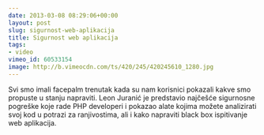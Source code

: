 ```yaml
---
date: 2013-03-08 08:29:06+00:00
layout: post
slug: sigurnost-web-aplikacija
title: Sigurnost web aplikacija
tags:
- video
vimeo_id: 60533154
image: http://b.vimeocdn.com/ts/420/245/420245610_1280.jpg
---
```


Svi smo imali facepalm trenutak kada su nam korisnici pokazali kakve smo propuste u stanju napraviti. Leon Juranić je predstavio najčešće sigurnosne pogreške koje rade PHP developeri i pokazao alate kojima možete analizirati svoj kod u potrazi za ranjivostima, ali i kako napraviti black box ispitivanje web aplikacija.
